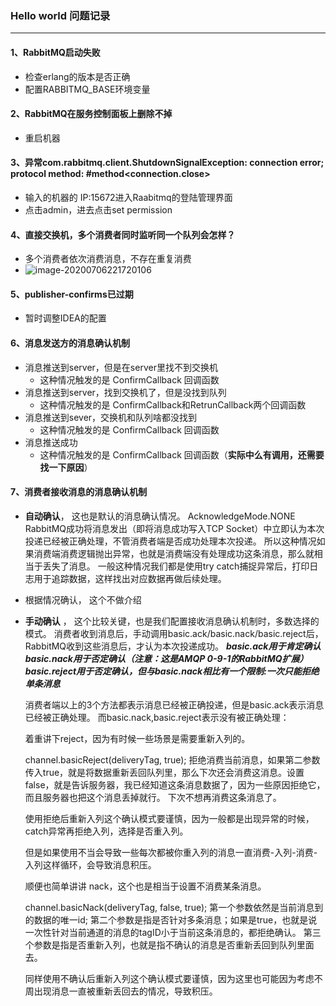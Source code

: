 ### Hello world 问题记录

---

#### 1、RabbitMQ启动失败

- 检查erlang的版本是否正确
- 配置RABBITMQ_BASE环境变量

#### 2、RabbitMQ在服务控制面板上删除不掉

- 重启机器

#### 3、异常com.rabbitmq.client.ShutdownSignalException: connection error; protocol method: #method<connection.close>

- 输入的机器的 IP:15672进入Raabitmq的登陆管理界面
- 点击admin，进去点击set permission

#### 4、直接交换机，多个消费者同时监听同一个队列会怎样？

- 多个消费者依次消费消息，不存在重复消费
- ![image-20200706221720106](C:\Users\byron\AppData\Roaming\Typora\typora-user-images\image-20200706221720106.png)

#### 5、publisher-confirms已过期

- 暂时调整IDEA的配置

#### 6、消息发送方的消息确认机制

- 消息推送到server，但是在server里找不到交换机
  - 这种情况触发的是 ConfirmCallback 回调函数
- 消息推送到server，找到交换机了，但是没找到队列
  - 这种情况触发的是 ConfirmCallback和RetrunCallback两个回调函数
- 消息推送到sever，交换机和队列啥都没找到
  - 这种情况触发的是 ConfirmCallback 回调函数
- 消息推送成功
  - 这种情况触发的是 ConfirmCallback 回调函数（**实际中么有调用，还需要找一下原因**）

#### 7、消费者接收消息的消息确认机制

- **自动确认**， 这也是默认的消息确认情况。  AcknowledgeMode.NONE
  RabbitMQ成功将消息发出（即将消息成功写入TCP Socket）中立即认为本次投递已经被正确处理，不管消费者端是否成功处理本次投递。
  所以这种情况如果消费端消费逻辑抛出异常，也就是消费端没有处理成功这条消息，那么就相当于丢失了消息。
  一般这种情况我们都是使用try catch捕捉异常后，打印日志用于追踪数据，这样找出对应数据再做后续处理。

- 根据情况确认， 这个不做介绍

- **手动确认** ， 这个比较关键，也是我们配置接收消息确认机制时，多数选择的模式。
  消费者收到消息后，手动调用basic.ack/basic.nack/basic.reject后，RabbitMQ收到这些消息后，才认为本次投递成功。
  ***basic.ack用于肯定确认***
  ***basic.nack用于否定确认（注意：这是AMQP 0-9-1的RabbitMQ扩展）***
  ***basic.reject用于否定确认，但与basic.nack相比有一个限制:一次只能拒绝单条消息***

  消费者端以上的3个方法都表示消息已经被正确投递，但是basic.ack表示消息已经被正确处理。
  而basic.nack,basic.reject表示没有被正确处理：

  着重讲下reject，因为有时候一些场景是需要重新入列的。

  channel.basicReject(deliveryTag, true);  拒绝消费当前消息，如果第二参数传入true，就是将数据重新丢回队列里，那么下次还会消费这消息。设置false，就是告诉服务器，我已经知道这条消息数据了，因为一些原因拒绝它，而且服务器也把这个消息丢掉就行。 下次不想再消费这条消息了。

  使用拒绝后重新入列这个确认模式要谨慎，因为一般都是出现异常的时候，catch异常再拒绝入列，选择是否重入列。

  但是如果使用不当会导致一些每次都被你重入列的消息一直消费-入列-消费-入列这样循环，会导致消息积压。

   

  顺便也简单讲讲 nack，这个也是相当于设置不消费某条消息。

  channel.basicNack(deliveryTag, false, true);
  第一个参数依然是当前消息到的数据的唯一id;
  第二个参数是指是否针对多条消息；如果是true，也就是说一次性针对当前通道的消息的tagID小于当前这条消息的，都拒绝确认。
  第三个参数是指是否重新入列，也就是指不确认的消息是否重新丢回到队列里面去。

  同样使用不确认后重新入列这个确认模式要谨慎，因为这里也可能因为考虑不周出现消息一直被重新丢回去的情况，导致积压。